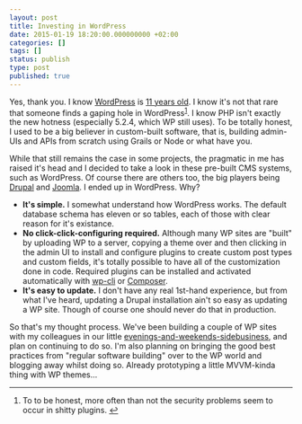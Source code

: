 ```yaml
---
layout: post
title: Investing in WordPress
date: 2015-01-19 18:20:00.000000000 +02:00
categories: []
tags: []
status: publish
type: post
published: true
---
```


Yes, thank you. I know <a href="http://wordpress.org">WordPress</a> is <a href="https://wordpress.org/news/2003/05/wordpress-now-available/">11 years old</a>. I know it's not that rare that someone finds a gaping hole in WordPress<sup id="fnref:security"><a href="#fn:security" rel="footnote">1</a></sup>. I know PHP isn't exactly the new hotness (especially 5.2.4, which WP still uses). To be totally honest, I used to be a big believer in custom-built software, that is, building admin-UIs and APIs from scratch using Grails or Node or what have you.

While that still remains the case in some projects, the pragmatic in me has raised it's head and I decided to take a look in these pre-built CMS systems, such as WordPress. Of course there are others too, the big players being <a href="https://www.drupal.org/">Drupal</a> and <a href="http://www.joomla.org/">Joomla</a>. I ended up in WordPress. Why?

- <strong>It's simple.</strong> I somewhat understand how WordPress works. The default database schema has eleven or so tables, each of those with clear reason for it's existance.
- <strong>No click-click-configuring required.</strong> Although many WP sites are "built" by uploading WP to a server, copying a theme over and then clicking in the admin UI to install and configure plugins to create custom post types and custom fields, it's totally possible to have all of the customization done in code. Required plugins can be installed and activated automatically with <a href="http://wp-cli.org/">wp-cli</a> or <a href="https://getcomposer.org/">Composer</a>.
- <strong>It's easy to update.</strong> I don't have any real 1st-hand experience, but from what I've heard, updating a Drupal installation ain't so easy as updating a WP site. Though of course one should never do that in production.
</ul>
So that's my thought process. We've been building a couple of WP sites with my colleagues in our little <a href="http://alupark.fi">evenings-and-weekends-sidebusiness</a>, and plan on continuing to do so. I'm also planning on bringing the good best practices from "regular software building" over to the WP world and blogging away whilst doing so. Already prototyping a little MVVM-kinda thing with WP themes...

<div class="footnotes">
<hr />
<ol>
<li id="fn:security">
To to be honest, more often than not the security problems seem to occur in shitty plugins.&#160;<a href="#fnref:security" rev="footnote">&#8617;</a>
</ol>

